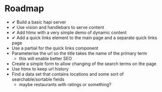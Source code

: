 # Roadmap

* ✔ Build a basic hapi server
* ✔ Use vision and handlebars to serve content
* ✔ Add htmx with a very simple demo of dynamic content
* ✔ Add a quick links element to the main page and a separate quick links page
* Use a partial for the quick links component 
* Parameterise the url so the title takes the name of the primary term
  * this will enable better SEO
* Create a simple form to allow changing of the search terms on the page
* Use htmx to keep url history
* Find a data set that contains locations and some sort of searchable/sortable fields
  * maybe restaurants with ratings or something?
